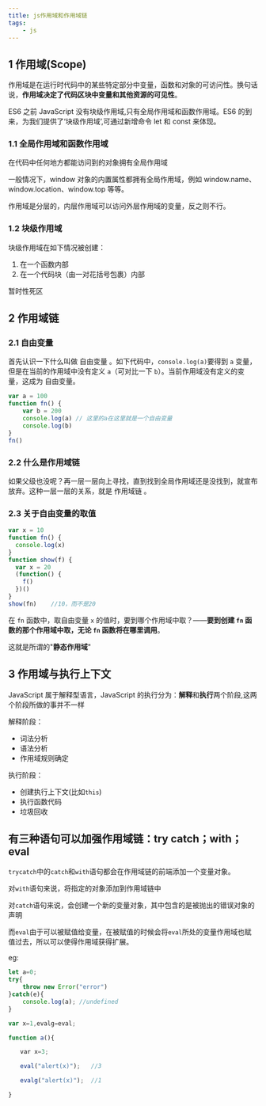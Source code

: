 ```yaml
---
title: js作用域和作用域链
tags:
    - js
---
```


## 1 作用域(Scope)

作用域是在运行时代码中的某些特定部分中变量，函数和对象的可访问性。换句话说，**作用域决定了代码区块中变量和其他资源的可见性**。

ES6 之前 JavaScript 没有块级作用域,只有全局作用域和函数作用域。ES6 的到来，为我们提供了‘块级作用域’,可通过新增命令 let 和 const 来体现。

### 1.1 全局作用域和函数作用域

在代码中任何地方都能访问到的对象拥有全局作用域

一般情况下，window 对象的内置属性都拥有全局作用域，例如 window.name、window.location、window.top 等等。

作用域是分层的，内层作用域可以访问外层作用域的变量，反之则不行。

### 1.2 块级作用域

块级作用域在如下情况被创建：

1. 在一个函数内部
2. 在一个代码块（由一对花括号包裹）内部

暂时性死区

## 2 作用域链

### 2.1 自由变量

首先认识一下什么叫做 自由变量 。如下代码中，`console.log(a)`要得到 `a` 变量，但是在当前的作用域中没有定义 `a`（可对比一下 `b`）。当前作用域没有定义的变量，这成为 自由变量。

```js
var a = 100
function fn() {
    var b = 200
    console.log(a) // 这里的a在这里就是一个自由变量
    console.log(b)
}
fn()
```

### 2.2 什么是作用域链

如果父级也没呢？再一层一层向上寻找，直到找到全局作用域还是没找到，就宣布放弃。这种一层一层的关系，就是 作用域链 。

### 2.3 关于自由变量的取值

```js
var x = 10
function fn() {
  console.log(x)
}
function show(f) {
  var x = 20
  (function() {
    f()
  })()
}
show(fn)    //10，而不是20
```

在 `fn` 函数中，取自由变量 `x` 的值时，要到哪个作用域中取？——**要到创建 `fn` 函数的那个作用域中取，无论 `fn` 函数将在哪里调用**。

这就是所谓的"**静态作用域**"

## 3 作用域与执行上下文

JavaScript 属于解释型语言，JavaScript 的执行分为：**解释**和**执行**两个阶段,这两个阶段所做的事并不一样

解释阶段：

- 词法分析
- 语法分析
- 作用域规则确定

执行阶段：

- 创建执行上下文(比如`this`)
- 执行函数代码
- 垃圾回收

## 有三种语句可以加强作用域链：try catch；with；eval

`trycatch`中的`catch`和`with`语句都会在作用域链的前端添加一个变量对象。

对`with`语句来说，将指定的对象添加到作用域链中

对`catch`语句来说，会创建一个新的变量对象，其中包含的是被抛出的错误对象的声明

而`eval`由于可以被赋值给变量，在被赋值的时候会将`eval`所处的变量作用域也赋值过去，所以可以使得作用域获得扩展。

eg:

```js
let a=0;
try{
    throw new Error("error")
}catch(e){
    console.log(a); //undefined
}
```

```js
var x=1,evalg=eval;

function a(){

　　var x=3;

　　eval("alert(x)");   //3

　　evalg("alert(x)");  //1

}
```
